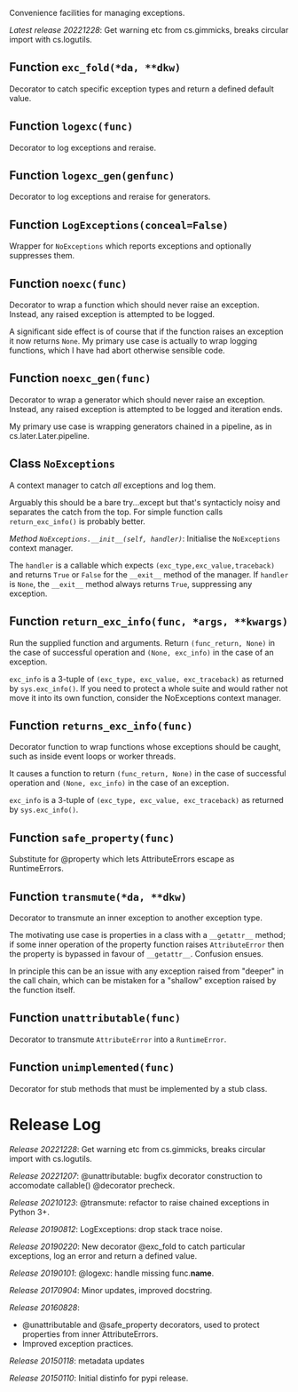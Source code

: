 Convenience facilities for managing exceptions.

*Latest release 20221228*:
Get warning etc from cs.gimmicks, breaks circular import with cs.logutils.

## Function `exc_fold(*da, **dkw)`

Decorator to catch specific exception types and return a defined default value.

## Function `logexc(func)`

Decorator to log exceptions and reraise.

## Function `logexc_gen(genfunc)`

Decorator to log exceptions and reraise for generators.

## Function `LogExceptions(conceal=False)`

Wrapper for `NoExceptions` which reports exceptions and optionally
suppresses them.

## Function `noexc(func)`

Decorator to wrap a function which should never raise an exception.
Instead, any raised exception is attempted to be logged.

A significant side effect is of course that if the function raises an
exception it now returns `None`.
My primary use case is actually to wrap logging functions,
which I have had abort otherwise sensible code.

## Function `noexc_gen(func)`

Decorator to wrap a generator which should never raise an exception.
Instead, any raised exception is attempted to be logged and iteration ends.

My primary use case is wrapping generators chained in a pipeline,
as in cs.later.Later.pipeline.

## Class `NoExceptions`

A context manager to catch _all_ exceptions and log them.

Arguably this should be a bare try...except but that's syntacticly
noisy and separates the catch from the top.
For simple function calls `return_exc_info()` is probably better.

*Method `NoExceptions.__init__(self, handler)`*:
Initialise the `NoExceptions` context manager.

The `handler` is a callable which
expects `(exc_type,exc_value,traceback)`
and returns `True` or `False`
for the `__exit__` method of the manager.
If `handler` is `None`, the `__exit__` method
always returns `True`, suppressing any exception.

## Function `return_exc_info(func, *args, **kwargs)`

Run the supplied function and arguments.
Return `(func_return, None)`
in the case of successful operation
and `(None, exc_info)` in the case of an exception.

`exc_info` is a 3-tuple of `(exc_type, exc_value, exc_traceback)`
as returned by `sys.exc_info()`.
If you need to protect a whole suite and would rather not move it
into its own function, consider the NoExceptions context manager.

## Function `returns_exc_info(func)`

Decorator function to wrap functions whose exceptions should be caught,
such as inside event loops or worker threads.

It causes a function to return `(func_return, None)`
in the case of successful operation
and `(None, exc_info)` in the case of an exception.

`exc_info` is a 3-tuple of `(exc_type, exc_value, exc_traceback)`
as returned by `sys.exc_info()`.

## Function `safe_property(func)`

Substitute for @property which lets AttributeErrors escape as RuntimeErrors.

## Function `transmute(*da, **dkw)`

Decorator to transmute an inner exception to another exception type.

The motivating use case is properties in a class with a
`__getattr__` method;
if some inner operation of the property function raises `AttributeError`
then the property is bypassed in favour of `__getattr__`.
Confusion ensues.

In principle this can be an issue with any exception raised
from "deeper" in the call chain, which can be mistaken for a
"shallow" exception raised by the function itself.

## Function `unattributable(func)`

Decorator to transmute `AttributeError` into a `RuntimeError`.

## Function `unimplemented(func)`

Decorator for stub methods that must be implemented by a stub class.

# Release Log



*Release 20221228*:
Get warning etc from cs.gimmicks, breaks circular import with cs.logutils.

*Release 20221207*:
@unattributable: bugfix decorator construction to accomodate callable() @decorator precheck.

*Release 20210123*:
@transmute: refactor to raise chained exceptions in Python 3+.

*Release 20190812*:
LogExceptions: drop stack trace noise.

*Release 20190220*:
New decorator @exc_fold to catch particular exceptions, log an error and return a defined value.

*Release 20190101*:
@logexc: handle missing func.__name__.

*Release 20170904*:
Minor updates, improved docstring.

*Release 20160828*:
* @unattributable and @safe_property decorators, used to protect properties from inner AttributeErrors.
* Improved exception practices.

*Release 20150118*:
metadata updates

*Release 20150110*:
Initial distinfo for pypi release.
